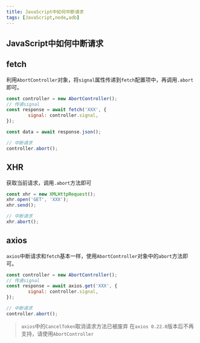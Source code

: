```yaml
---
title: JavaScript中如何中断请求
tags: [JavaScript,node,adb]
---
```


## JavaScript中如何中断请求

## fetch

利用`AbortController`对象，将`signal`属性传递到`fetch`配置项中，再调用`.abort`即可。

```js
const controller = new AbortController();
// 传递signal
const response = await fetch('XXX', {
        signal: controller.signal,
});

const data = await response.json();

// 中断请求
controller.abort();

```

## XHR

获取当前请求，调用`.abort`方法即可

```js
const xhr = new XMLHttpRequest();
xhr.open('GET', 'XXX');
xhr.send();

// 中断请求
xhr.abort();

```

## axios

`axios`中断请求和`fetch`基本一样，使用`AbortController`对象中的`abort`方法即可。

```js
const controller = new AbortController();
// 传递signal
const response = await axios.get('XXX', {
        signal: controller.signal,
});

// 中断请求
controller.abort();

```

> `axios`中的`CancelToken`取消请求方法已被废弃
> 在`axios 0.22.0`版本后不再支持，请使用`AbortController`